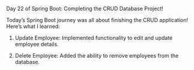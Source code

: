 Day 22 of Spring Boot: Completing the CRUD Database Project!  <br>

Today’s Spring Boot journey was all about finishing the CRUD application! Here’s what I learned:  <br>

1) Update Employee: Implemented functionality to edit and update employee details.  <br>

2) Delete Employee: Added the ability to remove employees from the database.  
